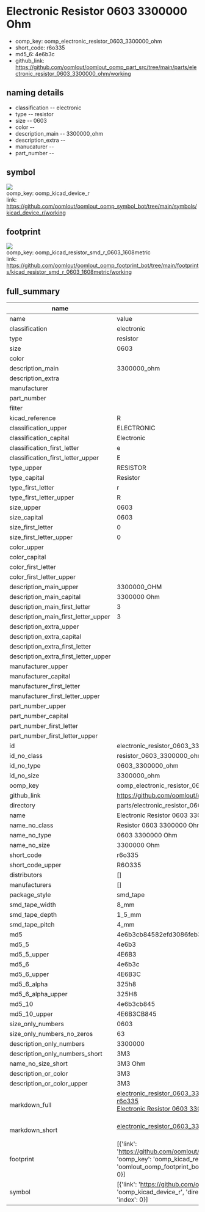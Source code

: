 # Electronic Resistor 0603 3300000 Ohm

  
* oomp_key: oomp_electronic_resistor_0603_3300000_ohm 
* short_code: r6o335
* md5_6: 4e6b3c  
* github_link: https://github.com/oomlout/oomlout_oomp_part_src/tree/main/parts/electronic_resistor_0603_3300000_ohm/working  
## naming details
* classification -- electronic
* type -- resistor
* size -- 0603
* color -- 
* description_main -- 3300000_ohm
* description_extra -- 
* manucaturer -- 
* part_number -- 



## symbol

![](symbol/{index}/working/working_600.png)  
oomp_key: oomp_kicad_device_r  
link: https://github.com/oomlout/oomlout_oomp_symbol_bot/tree/main/symbols/kicad_device_r/working  

## footprint

![](footprint/{index}/working/working_600.png)  
oomp_key: oomp_kicad_resistor_smd_r_0603_1608metric  
link: https://github.com/oomlout/oomlout_oomp_footprint_bot/tree/main/footprints/kicad_resistor_smd_r_0603_1608metric/working  

## full_summary
| name | value | 
| --- | --- | 
| name | value | 
| classification | electronic | 
| type | resistor | 
| size | 0603 | 
| color |  | 
| description_main | 3300000_ohm | 
| description_extra |  | 
| manufacturer |  | 
| part_number |  | 
| filter |  | 
| kicad_reference | R | 
| classification_upper | ELECTRONIC | 
| classification_capital | Electronic | 
| classification_first_letter | e | 
| classification_first_letter_upper | E | 
| type_upper | RESISTOR | 
| type_capital | Resistor | 
| type_first_letter | r | 
| type_first_letter_upper | R | 
| size_upper | 0603 | 
| size_capital | 0603 | 
| size_first_letter | 0 | 
| size_first_letter_upper | 0 | 
| color_upper |  | 
| color_capital |  | 
| color_first_letter |  | 
| color_first_letter_upper |  | 
| description_main_upper | 3300000_OHM | 
| description_main_capital | 3300000 Ohm | 
| description_main_first_letter | 3 | 
| description_main_first_letter_upper | 3 | 
| description_extra_upper |  | 
| description_extra_capital |  | 
| description_extra_first_letter |  | 
| description_extra_first_letter_upper |  | 
| manufacturer_upper |  | 
| manufacturer_capital |  | 
| manufacturer_first_letter |  | 
| manufacturer_first_letter_upper |  | 
| part_number_upper |  | 
| part_number_capital |  | 
| part_number_first_letter |  | 
| part_number_first_letter_upper |  | 
| id | electronic_resistor_0603_3300000_ohm | 
| id_no_class | resistor_0603_3300000_ohm | 
| id_no_type | 0603_3300000_ohm | 
| id_no_size | 3300000_ohm | 
| oomp_key | oomp_electronic_resistor_0603_3300000_ohm | 
| github_link | https://github.com/oomlout/oomlout_oomp_part_src/tree/main/parts/electronic_resistor_0603_3300000_ohm/working | 
| directory | parts/electronic_resistor_0603_3300000_ohm | 
| name | Electronic Resistor 0603 3300000 Ohm | 
| name_no_class | Resistor 0603 3300000 Ohm | 
| name_no_type | 0603 3300000 Ohm | 
| name_no_size | 3300000 Ohm | 
| short_code | r6o335 | 
| short_code_upper | R6O335 | 
| distributors | [] | 
| manufacturers | [] | 
| package_style | smd_tape | 
| smd_tape_width | 8_mm | 
| smd_tape_depth | 1_5_mm | 
| smd_tape_pitch | 4_mm | 
| md5 | 4e6b3cb84582efd3086feb34f1a51205 | 
| md5_5 | 4e6b3 | 
| md5_5_upper | 4E6B3 | 
| md5_6 | 4e6b3c | 
| md5_6_upper | 4E6B3C | 
| md5_6_alpha | 325h8 | 
| md5_6_alpha_upper | 325H8 | 
| md5_10 | 4e6b3cb845 | 
| md5_10_upper | 4E6B3CB845 | 
| size_only_numbers | 0603 | 
| size_only_numbers_no_zeros | 63 | 
| description_only_numbers | 3300000 | 
| description_only_numbers_short | 3M3 | 
| name_no_size_short | 3M3 Ohm | 
| description_or_color | 3M3 | 
| description_or_color_upper | 3M3 | 
| markdown_full | [electronic_resistor_0603_3300000_ohm](https://github.com/oomlout/oomlout_oomp_part_src/tree/main/parts/electronic_resistor_0603_3300000_ohm/working)<br>[r6o335](https://github.com/oomlout/oomlout_oomp_part_src/tree/main/parts/electronic_resistor_0603_3300000_ohm/working)<br>[Electronic Resistor 0603 3300000 Ohm](https://github.com/oomlout/oomlout_oomp_part_src/tree/main/parts/electronic_resistor_0603_3300000_ohm/working)<br><br> | 
| markdown_short | [electronic_resistor_0603_3300000_ohm](https://github.com/oomlout/oomlout_oomp_part_src/tree/main/parts/electronic_resistor_0603_3300000_ohm/working)<br><br> | 
| footprint | [{'link': 'https://github.com/oomlout/oomlout_oomp_footprint_bot/tree/main/foootprntss/kicad_resistor_smd_r_0603_1608metric', 'oomp_key': 'oomp_kicad_resistor_smd_r_0603_1608metric', 'directory': 'oomlout_oomp_footprint_bot/footprints/kicad_resistor_smd_r_0603_1608metric//working/working.kicad_mod', 'index': 0}] | 
| symbol | [{'link': 'https://github.com/oomlout/oomlout_oomp_symbol_bot/tree/main/symbols/kicad_device_r', 'oomp_key': 'oomp_kicad_device_r', 'directory': 'oomlout_oomp_symbol_bot/symbols/kicad_device_r//working/working.kicad_sym', 'index': 0}] | 
